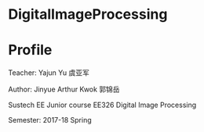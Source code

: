 # DigitalImageProcessing
Profile
=
Teacher: Yajun Yu 虞亚军

Author: Jinyue Arthur Kwok 郭锦岳

Sustech EE Junior course EE326 Digital Image Processing

Semester: 2017-18 Spring

